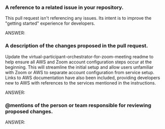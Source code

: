 ### A reference to a related issue in your repository.

This pull request isn't referencing any issues. Its intent is to improve the "getting started" experience for developers.

ANSWER:


### A description of the changes proposed in the pull request.

Update the virtual-participant-orchestrator-for-zoom-meeting readme to help ensure all AWS and Zoom account configuration steps occur at the beginning. This will streamline the initial setup and allow users unfamiliar with Zoom or AWS to separate account configuration from service setup. Links to AWS documentation have also been included, providing developers new to AWS with references to the services mentioned in the instructions.

ANSWER:

### @mentions of the person or team responsible for reviewing proposed changes.

ANSWER:


